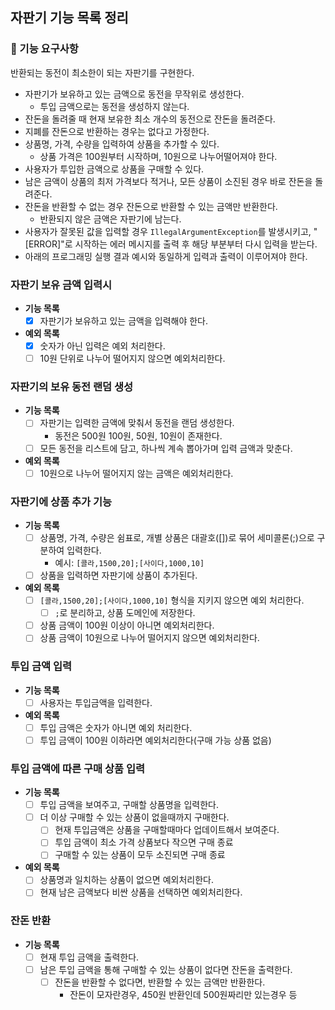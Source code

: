 ## 자판기 기능 목록 정리

### 🚀 기능 요구사항

반환되는 동전이 최소한이 되는 자판기를 구현한다.

- 자판기가 보유하고 있는 금액으로 동전을 무작위로 생성한다.
    - 투입 금액으로는 동전을 생성하지 않는다.
- 잔돈을 돌려줄 때 현재 보유한 최소 개수의 동전으로 잔돈을 돌려준다.
- 지폐를 잔돈으로 반환하는 경우는 없다고 가정한다.
- 상품명, 가격, 수량을 입력하여 상품을 추가할 수 있다.
    - 상품 가격은 100원부터 시작하며, 10원으로 나누어떨어져야 한다.
- 사용자가 투입한 금액으로 상품을 구매할 수 있다.
- 남은 금액이 상품의 최저 가격보다 적거나, 모든 상품이 소진된 경우 바로 잔돈을 돌려준다.
- 잔돈을 반환할 수 없는 경우 잔돈으로 반환할 수 있는 금액만 반환한다.
    - 반환되지 않은 금액은 자판기에 남는다.
- 사용자가 잘못된 값을 입력할 경우 `IllegalArgumentException`를 발생시키고, "[ERROR]"로 시작하는 에러 메시지를 출력 후 해당 부분부터 다시 입력을 받는다.
- 아래의 프로그래밍 실행 결과 예시와 동일하게 입력과 출력이 이루어져야 한다.

### 자판기 보유 금액 입력시

- **기능 목록**
    - [x] 자판기가 보유하고 있는 금액을 입력해야 한다.

- **예외 목록**
    - [x] 숫자가 아닌 입력은 예외 처리한다.
    - [ ] 10원 단위로 나누어 떨어지지 않으면 예외처리한다.

### 자판기의 보유 동전 랜덤 생성

- **기능 목록**
    - [ ] 자판기는 입력한 금액에 맞춰서 동전을 랜덤 생성한다.
        - 동전은 500원 100원, 50원, 10원이 존재한다.
    - [ ] 모든 동전을 리스트에 담고, 하나씩 계속 뽑아가며 입력 금액과 맞춘다.

- **예외 목록**
    - [ ] 10원으로 나누어 떨어지지 않는 금액은 예외처리한다.

### 자판기에 상품 추가 기능

- **기능 목록**
    - [ ] 상품명, 가격, 수량은 쉼표로, 개별 상품은 대괄호([])로 묶어 세미콜론(;)으로 구분하여 입력한다.
        - 예시: `[콜라,1500,20];[사이다,1000,10]`
    - [ ] 상품을 입력하면 자판기에 상품이 추가된다.

- **예외 목록**
    - [ ] `[콜라,1500,20];[사이다,1000,10]` 형식을 지키지 않으면 예외 처리한다.
        - [ ] `;`로 분리하고, 상품 도메인에 저장한다.
    - [ ] 상품 금액이 100원 이상이 아니면 예외처리한다.
    - [ ] 상품 금액이 10원으로 나누어 떨어지지 않으면 예외처리한다.

### 투입 금액 입력

- **기능 목록**
    - [ ] 사용자는 투입금액을 입력한다.

- **예외 목록**
    - [ ] 투입 금액은 숫자가 아니면 예외 처리한다.
    - [ ] 투입 금액이 100원 이하라면 예외처리한다(구매 가능 상품 없음)

### 투입 금액에 따른 구매 상품 입력

- **기능 목록**
    - [ ] 투입 금액을 보여주고, 구매할 상품명을 입력한다.
    - [ ] 더 이상 구매할 수 있는 상품이 없을때까지 구매한다.
        - [ ] 현재 투입금액은 상품을 구매할때마다 업데이트해서 보여준다.
        - [ ] 투입 금액이 최소 가격 상품보다 작으면 구매 종료
        - [ ] 구매할 수 있는 상품이 모두 소진되면 구매 종료

- **예외 목록**
    - [ ] 상품명과 일치하는 상품이 없으면 예외처리한다.
    - [ ] 현재 남은 금액보다 비싼 상품을 선택하면 예외처리한다.

### 잔돈 반환

- **기능 목록**
    - [ ] 현재 투입 금액을 출력한다.
    - [ ] 남은 투입 금액을 통해 구매할 수 있는 상품이 없다면 잔돈을 출력한다.
        - [ ] 잔돈을 반환할 수 없다면, 반환할 수 있는 금액만 반환한다.
            - 잔돈이 모자란경우, 450원 반환인데 500원짜리만 있는경우 등
